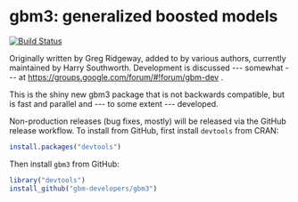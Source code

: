 # gbm3: generalized boosted models

[![Build
Status](https://travis-ci.org/SWotherspoon/gbm3.svg?branch=cv_all)](https://travis-ci.org/SWotherspoon/gbm3)


Originally written by Greg Ridgeway, added to by various authors,
currently maintained by Harry Southworth.  Development is discussed
--- somewhat --- at https://groups.google.com/forum/#!forum/gbm-dev .

This is the shiny new gbm3 package that is not backwards compatible, but 
is fast and parallel and --- to some extent --- developed.

Non-production releases (bug fixes, mostly) will be released via the GitHub
release workflow. To install from GitHub, first install `devtools` from CRAN:

```R
install.packages("devtools")
```

Then install `gbm3` from GitHub:

```R
library("devtools")
install_github("gbm-developers/gbm3")
```
